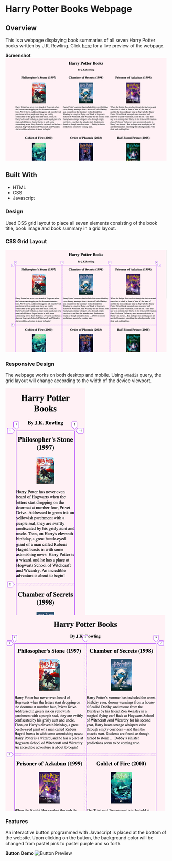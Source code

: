 # Harry Potter Books Webpage

## Overview

This is a webpage displaying book summaries of all seven Harry Potter books written by J.K. Rowling. Click [here](http://flora8heart.github.io/hp-books-webpage) for a live preview of the webpage.

**Screenshot**
![Website Preview](img/website-preview.png)

## Built With

- HTML
- CSS
- Javascript

### Design

Used CSS grid layout to place all seven elements consisting of the book title, book image and book summary in a grid layout.

### CSS Grid Layout

![CSS Grid Layout](img/css-grid-layout.png)

### Responsive Design

The webpage works on both desktop and mobile. Using `@media` query, the grid layout will change according to the width of the device viewport.

<img src="img/viewport-mobile1.png" align="center" width="250">
<br>
<img src="img/viewport-mobile2.png" align="center" width="500">

### Features

An interactive button programmed with Javascript is placed at the bottom of the website. Upon clicking on the button, the background color will be changed from pastel pink to pastel purple and so forth.

**Button Demo**
![Button Preview](img/button-demo.gif)
